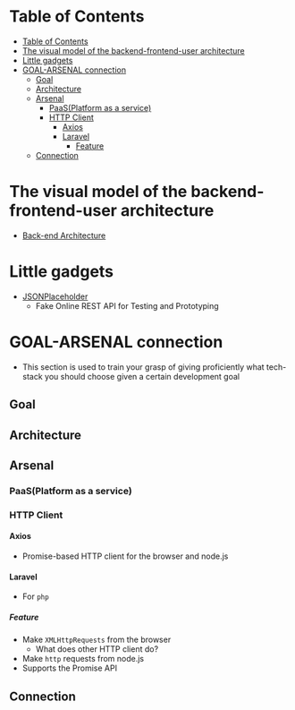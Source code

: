 # Table of Contents
- [Table of Contents](#table-of-contents)
- [The visual model of the  backend-frontend-user architecture](#the-visual-model-of-the-backend-frontend-user-architecture)
- [Little gadgets](#little-gadgets)
- [GOAL-ARSENAL connection](#goal-arsenal-connection)
  - [Goal](#goal)
  - [Architecture](#architecture)
  - [Arsenal](#arsenal)
    - [PaaS(Platform as a service)](#paasplatform-as-a-service)
    - [HTTP Client](#http-client)
      - [Axios](#axios)
      - [Laravel](#laravel)
        - [Feature](#feature)
  - [Connection](#connection)

# The visual model of the  backend-frontend-user architecture
- [Back-end Architecture](https://www.codecademy.com/articles/back-end-architecture)


# Little gadgets
- [JSONPlaceholder](http://jsonplaceholder.typicode.com/)
  - Fake Online REST API for Testing and Prototyping

# GOAL-ARSENAL connection
- This section is used to train your grasp of giving proficiently what tech-stack you should choose given a certain development goal
## Goal
## Architecture
## Arsenal
### PaaS(Platform as a service)
### HTTP Client 
#### Axios
- Promise-based HTTP client for the browser and node.js
#### Laravel
- For ```php```
##### Feature
- Make ```XMLHttpRequests``` from the browser
    - What does other HTTP client do?
- Make ```http``` requests from node.js
- Supports the Promise API
## Connection